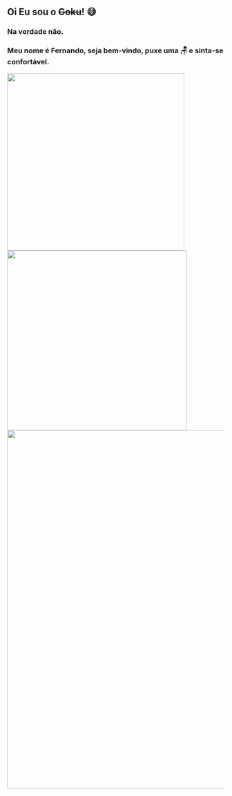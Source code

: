 ## Oi Eu sou o <s>Goku</s>! :sweat_smile:
### Na verdade não.
### Meu nome é Fernando, seja bem-vindo, puxe uma :chair: e sinta-se confortável.

<div>
<a href="https://github.com/fmossatto">
<img width="410em" src="https://github-readme-stats.vercel.app/api/top-langs/?username=fmossatto&layout=compact&langs_count=7&theme=tokyonight"/>
<img width="416em" src="https://streak-stats.demolab.com?user=fmossatto&theme=tokyonight"/>
<img width="830em" src="https://github-readme-stats.vercel.app/api?username=fmossatto&show_icons=true&theme=tokyonight&include_all_commits=true&count_private=true"/>
</div>  

<!--
**fmossatto/fmossatto** is a ✨ _special_ ✨ repository because its `README.md` (this file) appears on your GitHub profile.

Here are some ideas to get you started:

- 🔭 I’m currently working on ...
- 🌱 I’m currently learning ...
- 👯 I’m looking to collaborate on ...
- 🤔 I’m looking for help with ...
- 💬 Ask me about ...
- 📫 How to reach me: ...
- 😄 Pronouns: ...
- ⚡ Fun fact: ...
-->
